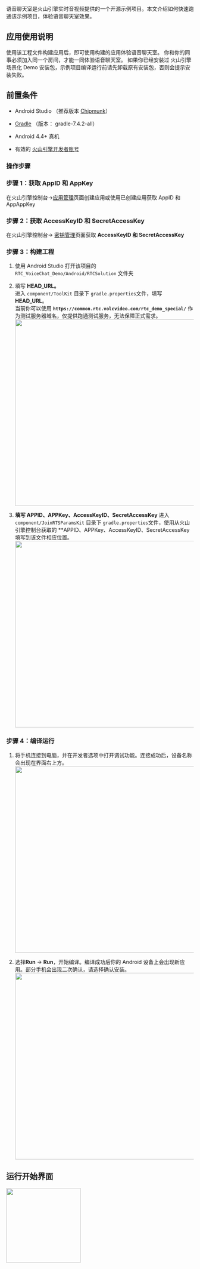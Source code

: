 语音聊天室是火山引擎实时音视频提供的一个开源示例项目。本文介绍如何快速跑通该示例项目，体验语音聊天室效果。

## 应用使用说明

使用该工程文件构建应用后，即可使用构建的应用体验语音聊天室。
你和你的同事必须加入同一个房间，才能一同体验语音聊天室。
如果你已经安装过 火山引擎场景化 Demo 安装包，示例项目编译运行前请先卸载原有安装包，否则会提示安装失败。

## 前置条件

- Android Studio （推荐版本 [Chipmunk](https://developer.android.com/studio/releases)）
	

- [Gradle](https://gradle.org/releases/) （版本： gradle-7.4.2-all）
	

- Android 4.4+ 真机
	

- 有效的 [火山引擎开发者账号](https://console.volcengine.com/auth/login)
	

### 操作步骤

### **步骤 1：获取 AppID 和 AppKey**

在火山引擎控制台->[应用管理](https://console.volcengine.com/rtc/listRTC)页面创建应用或使用已创建应用获取 AppID 和 AppAppKey

### **步骤 2：获取 AccessKeyID 和 SecretAccessKey**

在火山引擎控制台-> [密钥管理](https://console.volcengine.com/iam/keymanage/)页面获取 **AccessKeyID 和 SecretAccessKey**

### 步骤 3：构建工程

1. 使用 Android Studio 打开该项目的`RTC_VoiceChat_Demo/Android/RTCSolution` 文件夹

2. 填写 **HEAD_URL。** <br>
    进入 `component/ToolKit` 目录下 `gradle.properties`文件，填写 **HEAD_URL**。<br>
    当前你可以使用 **`https://common.rtc.volcvideo.com/rtc_demo_special/`** 作为测试服务器域名，仅提供跑通测试服务，无法保障正式需求。<br>
        <img src="https://lf3-static.bytednsdoc.com/obj/eden-cn/pkupenuhr/57bf4003-572d-42ac-bf6f-931ff053e842.png" width="500px" >

3. **填写 APPID、APPKey、AccessKeyID、SecretAccessKey**
	进入 `component/JoinRTSParamsKit` 目录下 `gradle.properties`文件，使用从火山引擎控制台获取的 **APPID、APPKey、AccessKeyID、SecretAccessKey 填写到该文件相应位置。<br>
    <img src="https://lf3-static.bytednsdoc.com/obj/eden-cn/pkupenuhr/androidappid.png" width="500px" >
### 步骤 4：编译运行

1. 将手机连接到电脑，并在开发者选项中打开调试功能。连接成功后，设备名称会出现在界面右上方。<br>
	<img src="https://lf3-volc-editor.volccdn.com/obj/volcfe/sop-public/upload_a6621b8cb6b615378c306d026e0de317" width="500px" >

2. 选择**Run** -> **Run**，开始编译。编译成功后你的 Android 设备上会出现新应用。部分手机会出现二次确认，请选择确认安装。
	<img src="https://lf3-volc-editor.volccdn.com/obj/volcfe/sop-public/upload_b882b65e75cc7406c1d8f2e2beebbf0a" width="500px" >

## 运行开始界面
<img src="https://lf6-volc-editor.volccdn.com/obj/volcfe/sop-public/upload_37abcf3600012d35d7b2e2b144fd35b0" width="200px" >
